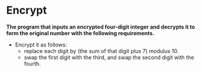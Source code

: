 # Encrypt

**The program that inputs an encrypted four-digit integer and decrypts it to form the original number with the following requirements.**

- Encrypt it as follows:
  * replace each digit by (the sum of that digit plus 7) modulus 10.
  * swap the first digit with the third, and swap the second digit with the fourth.
  
  
